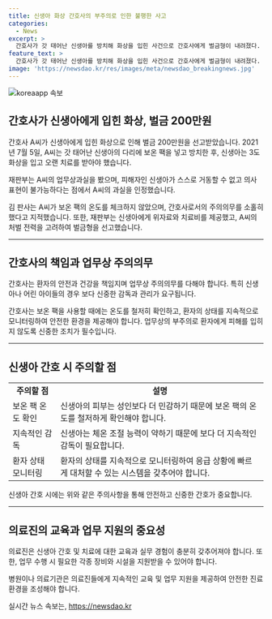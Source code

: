 ```yaml
---
title: 신생아 화상 간호사의 부주의로 인한 불행한 사고
categories:
  - News
excerpt: >
  간호사가 갓 태어난 신생아를 방치해 화상을 입힌 사건으로 간호사에게 벌금형이 내려졌다. 사건은 전주시의 한 산부인과에서 발생하였으며, 범죄자는 신생아의 체온을 유지하기 위해 보온 팩을 사용했으나 온도를 확인하지 않고 방치한 것으로 밝혀졌다. 이에 관련하여 벌금 200만원이 선고되었으며, 재판부는 신생아의 미숙한 체온조절 능력을 감안하여 업무상과실을 인정하였다. 피해자에게는 위자료와 치료비가 지급되었고, 범죄자의 처벌 전력과 고려하여 형이 정해졌다고 전해졌다.
feature_text: >
  간호사가 갓 태어난 신생아를 방치해 화상을 입힌 사건으로 간호사에게 벌금형이 내려졌다. 사건은 전주시의 한 산부인과에서 발생하였으며, 범죄자는 신생아의 체온을 유지하기 위해 보온 팩을 사용했으나 온도를 확인하지 않고 방치한 것으로 밝혀졌다. 이에 관련하여 벌금 200만원이 선고되었으며, 재판부는 신생아의 미숙한 체온조절 능력을 감안하여 업무상과실을 인정하였다. 피해자에게는 위자료와 치료비가 지급되었고, 범죄자의 처벌 전력과 고려하여 형이 정해졌다고 전해졌다.
image: 'https://newsdao.kr/res/images/meta/newsdao_breakingnews.jpg'
---
```


<p><img src="https://newsdao.kr/res/images/meta/newsdao_breakingnews.jpg" alt="koreaapp 속보" /></p>

<h2 data-ke-size="size26">간호사가 신생아에게 입힌 화상, 벌금 200만원</h2>

<p data-ke-size="size16">간호사 A씨가 신생아에게 입힌 화상으로 인해 벌금 200만원을 선고받았습니다. 2021년 7월 5일, A씨는 갓 태어난 신생아의 다리에 보온 팩을 넣고 방치한 후, 신생아는 3도 화상을 입고 오랜 치료를 받아야 했습니다.</p>

<p data-ke-size="size16">재판부는 A씨의 업무상과실을 봤으며, 피해자인 신생아가 스스로 거동할 수 없고 의사 표현이 불가능하다는 점에서 A씨의 과실을 인정했습니다.</p>

<p data-ke-size="size16">김 판사는 A씨가 보온 팩의 온도를 체크하지 않았으며, 간호사로서의 주의의무를 소홀히 했다고 지적했습니다. 또한, 재판부는 신생아에게 위자료와 치료비를 제공했고, A씨의 처벌 전력을 고려하여 벌금형을 선고했습니다.</p>

<hr>

<h2 data-ke-size="size26">간호사의 책임과 업무상 주의의무</h2>

<p data-ke-size="size16">간호사는 환자의 안전과 건강을 책임지며 업무상 주의의무를 다해야 합니다. 특히 신생아나 어린 아이들의 경우 보다 신중한 감독과 관리가 요구됩니다.</p>

<p data-ke-size="size16">간호사는 보온 팩을 사용할 때에는 온도를 철저히 확인하고, 환자의 상태를 지속적으로 모니터링하여 안전한 환경을 제공해야 합니다. 업무상의 부주의로 환자에게 피해를 입히지 않도록 신중한 조치가 필수입니다.</p>

<hr>

<h2 data-ke-size="size26">신생아 간호 시 주의할 점</h2>

<table>
    <tr>
        <td style="text-align: center; height: 17px;"><b>주의할 점</b></td>
        <td style="text-align: center; height: 17px;"><b>설명</b></td>
    </tr>
    <tr>
        <td style="text-align: left; height: 17px;">보온 팩 온도 확인</td>
        <td style="text-align: left; height: 17px;">신생아의 피부는 성인보다 더 민감하기 때문에 보온 팩의 온도를 철저하게 확인해야 합니다.</td>
    </tr>
    <tr>
        <td style="text-align: left; height: 17px;">지속적인 감독</td>
        <td style="text-align: left; height: 17px;">신생아는 체온 조절 능력이 약하기 때문에 보다 더 지속적인 감독이 필요합니다.</td>
    </tr>
    <tr>
        <td style="text-align: left; height: 17px;">환자 상태 모니터링</td>
        <td style="text-align: left; height: 17px;">환자의 상태를 지속적으로 모니터링하여 응급 상황에 빠르게 대처할 수 있는 시스템을 갖추어야 합니다.</td>
    </tr>
</table>

<p data-ke-size="size16">신생아 간호 시에는 위와 같은 주의사항을 통해 안전하고 신중한 간호가 중요합니다.</p>

<hr>

<h2 data-ke-size="size26">의료진의 교육과 업무 지원의 중요성</h2>

<p data-ke-size="size16">의료진은 신생아 간호 및 치료에 대한 교육과 실무 경험이 충분히 갖추어져야 합니다. 또한, 업무 수행 시 필요한 각종 장비와 시설을 지원받을 수 있어야 합니다.</p>

<p data-ke-size="size16">병원이나 의료기관은 의료진들에게 지속적인 교육 및 업무 지원을 제공하여 안전한 진료 환경을 조성해야 합니다.</p>
실시간 뉴스 속보는, <a href="https://newsdao.kr" rel="dofollow">https://newsdao.kr</a>


